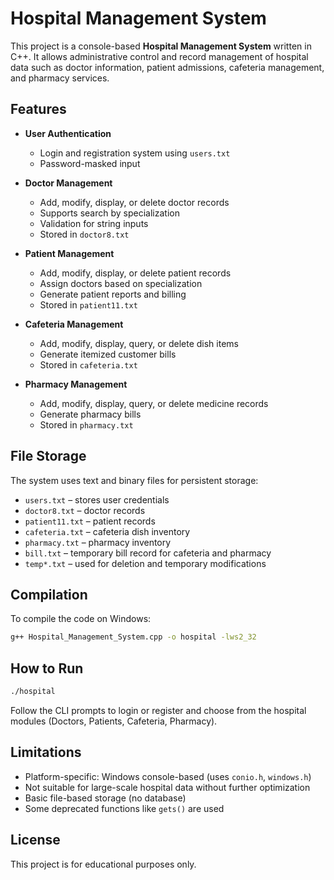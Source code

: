 # Hospital Management System

This project is a console-based **Hospital Management System** written in C++. It allows administrative control and record management of hospital data such as doctor information, patient admissions, cafeteria management, and pharmacy services.

## Features

- **User Authentication**
  - Login and registration system using `users.txt`
  - Password-masked input

- **Doctor Management**
  - Add, modify, display, or delete doctor records
  - Supports search by specialization
  - Validation for string inputs
  - Stored in `doctor8.txt`

- **Patient Management**
  - Add, modify, display, or delete patient records
  - Assign doctors based on specialization
  - Generate patient reports and billing
  - Stored in `patient11.txt`

- **Cafeteria Management**
  - Add, modify, display, query, or delete dish items
  - Generate itemized customer bills
  - Stored in `cafeteria.txt`

- **Pharmacy Management**
  - Add, modify, display, query, or delete medicine records
  - Generate pharmacy bills
  - Stored in `pharmacy.txt`

## File Storage

The system uses text and binary files for persistent storage:
- `users.txt` – stores user credentials
- `doctor8.txt` – doctor records
- `patient11.txt` – patient records
- `cafeteria.txt` – cafeteria dish inventory
- `pharmacy.txt` – pharmacy inventory
- `bill.txt` – temporary bill record for cafeteria and pharmacy
- `temp*.txt` – used for deletion and temporary modifications

## Compilation

To compile the code on Windows:
```bash
g++ Hospital_Management_System.cpp -o hospital -lws2_32
```

## How to Run

```bash
./hospital
```

Follow the CLI prompts to login or register and choose from the hospital modules (Doctors, Patients, Cafeteria, Pharmacy).

## Limitations

- Platform-specific: Windows console-based (uses `conio.h`, `windows.h`)
- Not suitable for large-scale hospital data without further optimization
- Basic file-based storage (no database)
- Some deprecated functions like `gets()` are used

## License

This project is for educational purposes only.
